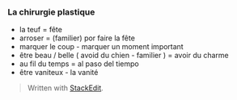 


### La chirurgie plastique 
- la teuf = fête 
- arroser = (familier) por faire la fête
- marquer le coup - marquer un moment important
- être beau / belle  ( avoid du chien - familier ) = avoir du charme
-  au fil du temps = al paso del tiempo
- être vaniteux - la vanité

> Written with [StackEdit](https://stackedit.io/).
<!--stackedit_data:
eyJoaXN0b3J5IjpbMTMzMjE0MDI2NSwtNTAzNTc1NTk4LC0xNT
I3NDYyODY1XX0=
-->